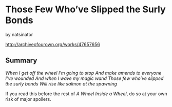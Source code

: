 # Those Few Who’ve Slipped the Surly Bonds

by natsinator

http://archiveofourown.org/works/47657656

## Summary

*When I get off the wheel I’m going to stop
And make amends to everyone I’ve wounded
And when I wave my magic wand
Those few who’ve slipped the surly bonds
Will rise like salmon at the spawning*

If you read this before the rest of *A Wheel Inside a Wheel*, do so at your own risk of major spoilers.

